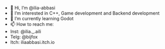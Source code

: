 - 👋 Hi, I’m @ilia-abbasi
- 👀 I’m interested in C++, Game development and Backend development
- 🌱 I’m currently learning Godot
- 📫 How to reach me:
- Inst: @ilia._.aili
- Telg: @bijfox
- Itch: iliaabbasi.itch.io

<!---
ilia-abbasi/ilia-abbasi is a ✨ special ✨ repository because its `README.md` (this file) appears on your GitHub profile.
You can click the Preview link to take a look at your changes.
--->
